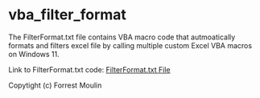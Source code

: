 # vba_filter_format

The FilterFormat.txt file contains VBA macro code that autmoatically formats and filters excel file by calling multiple custom Excel VBA macros on Windows 11.

Link to FilterFormat.txt code: <a href="https://github.com/ffm5113/vba_filter_format/blob/main/FilterFormat.txt">FilterFormat.txt File</a>

Copytight (c) Forrest Moulin
